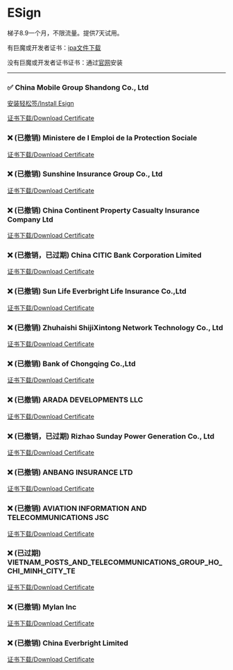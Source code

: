 # ESign

梯子8.9一个月，不限流量。提供7天试用。

有巨魔或开发者证书：[ipa文件下载](https://chatbrowser.oss-cn-beijing.aliyuncs.com/dist/Anony.ipa)

没有巨魔或开发者证书证书：通过[官网](https://manual.chatbrowser.top/sell/)安装

---

### ✅  China Mobile Group Shandong Co., Ltd
[安装轻松签/Install Esign](itms-services://?action=download-manifest&url=https://app-trick.github.io/iOS/plist/com.risxorwklh.enhffshx.plist)

[证书下载/Download Certificate](/iOS/cert/China%20Mobile%20Group%20Shandong%20Co.%2C%20Ltd.zip)
### ❌ (已撤销) Ministere de I Emploi de la Protection Sociale
[证书下载/Download Certificate](/iOS/cert/Ministere%20de%20I%20Emploi%20de%20la%20Protection%20Sociale.zip)
### ❌ (已撤销) Sunshine Insurance Group Co., Ltd
[证书下载/Download Certificate](/iOS/cert/Sunshine%20Insurance%20Group%20Co.%2C%20Ltd.zip)
### ❌ (已撤销) China Continent Property   Casualty Insurance Company Ltd
[证书下载/Download Certificate](/iOS/cert/China%20Continent%20Property%20%20%20Casualty%20Insurance%20Company%20Ltd.zip)
### ❌ (已撤销，已过期) China CITIC Bank Corporation Limited
[证书下载/Download Certificate](/iOS/cert/China%20CITIC%20Bank%20Corporation%20Limited.zip)
### ❌ (已撤销) Sun Life Everbright Life Insurance Co.,Ltd
[证书下载/Download Certificate](/iOS/cert/Sun%20Life%20Everbright%20Life%20Insurance%20Co.%2CLtd.zip)
### ❌ (已撤销) Zhuhaishi ShijiXintong Network Technology Co., Ltd
[证书下载/Download Certificate](/iOS/cert/Zhuhaishi%20ShijiXintong%20Network%20Technology%20Co.%2C%20Ltd.zip)
### ❌ (已撤销) Bank of Chongqing Co.,Ltd
[证书下载/Download Certificate](/iOS/cert/Bank%20of%20Chongqing%20Co.%2CLtd.zip)
### ❌ (已撤销) ARADA DEVELOPMENTS LLC
[证书下载/Download Certificate](/iOS/cert/ARADA%20DEVELOPMENTS%20LLC.zip)
### ❌ (已撤销，已过期) Rizhao Sunday Power Generation Co., Ltd
[证书下载/Download Certificate](/iOS/cert/Rizhao%20Sunday%20Power%20Generation%20Co.%2C%20Ltd.zip)
### ❌ (已撤销) ANBANG INSURANCE LTD
[证书下载/Download Certificate](/iOS/cert/ANBANG%20INSURANCE%20LTD.zip)
### ❌ (已撤销) AVIATION INFORMATION AND TELECOMMUNICATIONS JSC
[证书下载/Download Certificate](/iOS/cert/AVIATION%20INFORMATION%20AND%20TELECOMMUNICATIONS%20JSC.zip)
### ❌ (已过期) VIETNAM_POSTS_AND_TELECOMMUNICATIONS_GROUP_HO_CHI_MINH_CITY_TE
[证书下载/Download Certificate](/iOS/cert/VIETNAM_POSTS_AND_TELECOMMUNICATIONS_GROUP_HO_CHI_MINH_CITY_TE.zip)
### ❌ (已撤销) Mylan Inc
[证书下载/Download Certificate](/iOS/cert/Mylan%20Inc.zip)
### ❌ (已撤销) China Everbright Limited
[证书下载/Download Certificate](/iOS/cert/China%20Everbright%20Limited.zip)